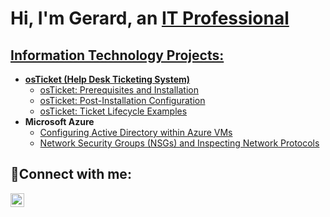 <h1>Hi, I'm Gerard, an <a href="https://www.linkedin.com/in/gerard-johnson-355958243/">IT Professional</h1>

<h2> Information Technology Projects:</h2>

- <b>osTicket (Help Desk Ticketing System)</b>
  - [osTicket: Prerequisites and Installation](https://github.com/gerardjohnson/osticket-prereqs)
  - [osTicket: Post-Installation Configuration](https://github.com/gerardjohnson/post-install-config)
  - [osTicket: Ticket Lifecycle Examples](https://github.com/gerardjohnson/ticket-lifecycle)
- <b>Microsoft Azure</b>
  - [Configuring Active Directory within Azure VMs](https://github.com/gerardjohnson/configure-ad)
  - [Network Security Groups (NSGs) and Inspecting Network Protocols](https://github.com/gerardjohnson/azure-network-protocols)

<h2>🤳Connect with me:</h2>

[<img align="left" alt="Gerard | LinkedIn" width="22px" src="https://cdn.jsdelivr.net/npm/simple-icons@v3/icons/linkedin.svg" />][linkedin]

[linkedin]: https://www.linkedin.com/in/gerard-johnson-355958243
